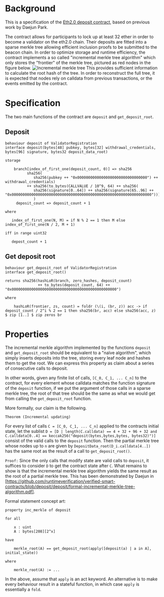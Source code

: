 # Background

This is a specification of the [Eth2.0 deposit contract](https://github.com/ethereum/eth2.0-specs/blob/dev/deposit_contract/contracts/validator_registration.v.py), based on previous work by Daejun Park.

The contract allows for participants to lock up at least 32 ether in order to become a validator on the eth2.0 chain. Their deposits are fitted into a sparse merkle tree allowing efficient inclusion proofs to be submitted to the beacon chain. In order to optimize storage and runtime efficiency, the contract implements a so called "incremental merkle tree algorithm" which only stores the "frontier" of the merkle tree, pictured as red nodes in the figure below. 
![Incremental merkle tree](https://github.com/ethereum/smart-contract-spec-lang/tree/bnfc/examples/deposit/inc_merkle_tree.png "Incremental merkle tree")
This provides sufficient information to calculate the root hash of the tree. In order to reconstruct the full tree, it is expected that nodes rely on calldata from previous transactions, or the events emitted by the contract.

# Specification

The two main functions of the contract are `deposit` and `get_deposit_root`.

## Deposit
```act
behaviour deposit of ValidatorRegistration
interface deposit(bytes[48] pubkey, bytes[32] withdrawal_credentials, bytes[96] signature, bytes32 deposit_data_root)

storage

    branch[index_of_first_one(deposit_count, 0)] => sha256
          sha256(
             sha256(pubkey ++ "0x00000000000000000000000000000000") ++ withdrawal_credentials)
          ++ sha256(to_bytes(CALLVALUE / 10^9, 64) ++ sha256(
             sha256(signature[0..64]) ++ sha256(signature[65..96] ++ "0x0000000000000000000000000000000000000000000000000000000000000000")))
             )
     deposit_count => deposit_count + 1

where

   index_of_first_one(N, M) = if N % 2 == 1 then M else index_of_first_one(N / 2, M + 1)

iff in range uint32

   depost_count + 1
```

## Get deposit root

```act
behaviour get_deposit_root of ValidatorRegistration
interface get_deposit_root()

returns sha256(hashLoR(branch, zero_hashes, deposit_count)
               ++ to_bytes(deposit_count, 64) ++ "0x000000000000000000000000000000000000000000000000")

where

    hashLoR(frontier, zs, count) = foldr (\(i, (br, z)) acc -> if deposit_count / 2^i % 2 == 1 then sha256(br, acc) else sha256(acc, z) $ zip [1..] $ zip zeros br
```

# Properties

The incremental merkle algorithm implemented by the functions `deposit` and `get_deposit_root` should be equivalent to a "naïve algorithm", which simply inserts deposits into the tree, storing every leaf node and hashes them to get the root. 
We can express this property as claim about a series of consecutive calls to deposit. 

In other words, given any finite list of calls, `[C_0, C_1, ... C_n]` to the contract, for every element whose calldata matches the function signature of the `deposit` function, if we put the argument of those calls in a sparse merkle tree, the root of that tree should be the same as what we would get from calling the `get_deposit_root` function.

More formally, our claim is the following. 

`Theorem (Incremental updating)`

For every list of calls `C = [C_0, C_1, ... C_n]` applied to the contracts initial state, let the sublist `D = [D | length(C.calldata) == 4 + 32 + 96 + 32 and C.calldata[0..4] == keccak256("deposit(bytes,bytes,bytes, bytes32)")]` consist of the valid calls to the `deposit` function. Then the partial merkle tree whose nodes up to `n` are given by `DepositData_root(D_i.calldata[4..])` has the same root as the result of a call to `get_deposit_root()`.

`Proof:`
Since the only calls that modify state are valid calls to `deposit`, it suffices to consider `D` to get the contract state after `C`. What remains to show is that the incremental merkle tree algorithm yields the same result as the root of a partial merkle tree. This has been demonstrated by Daejun in [https://github.com/runtimeverification/verified-smart-contracts/blob/deposit/deposit/formal-incremental-merkle-tree-algorithm.pdf].

Formal statement concept art:

```act
property inc_merkle of deposit

for all

    x : uint
    A : bytes[208][2^x]

have

    merkle_root(A) == get_deposit_root(apply([deposit(a) | a in A], initial_state))

where

    merkle_root(A) := ...
```

In the above, assume that `apply` is an act keyword. An alternative is to make every behaviour result in a stateful function, in which case `apply` is essentially a `fold`.
